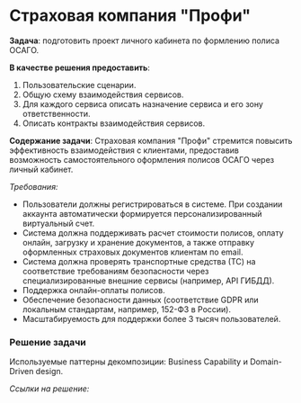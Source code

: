 # Страховая компания "Профи"

**Задача**: подготовить проект личного кабинета по формлению полиса ОСАГО.

**В качестве решения предоставить**:
1. Пользовательские сценарии.
2. Общую схему взаимодействия сервисов.
3. Для каждого сервиса описать назначение сервиса и его зону ответственности.
4. Описать контракты взаимодействия сервисов.

**Содержание задачи**:
Страховая компания "Профи" стремится повысить эффективность взаимодействия с клиентами, предоставив возможность самостоятельного оформления полисов ОСАГО через личный кабинет. 

*Требования:*
  - Пользователи должны регистрироваться в системе. При создании аккаунта автоматически формируется персонализированный виртуальный счет.
  - Система должна поддерживать расчет стоимости полисов, оплату онлайн, загрузку и хранение документов, а также отправку оформленных страховых документов клиентам по email.
  - Система должна проверять транспортные средства (ТС) на соответствие требованиям безопасности через специализированные внешние сервисы (например, API ГИБДД).
  - Поддержка онлайн-оплаты полисов.
  - Обеспечение безопасности данных (соответствие GDPR или локальным стандартам, например, 152-ФЗ в России).
  - Масштабируемость для поддержки более 3 тысяч пользователей.

### Решение задачи

Используемые паттерны декомпозиции: Business Capability и Domain-Driven design.

*Ссылки на решение:*

